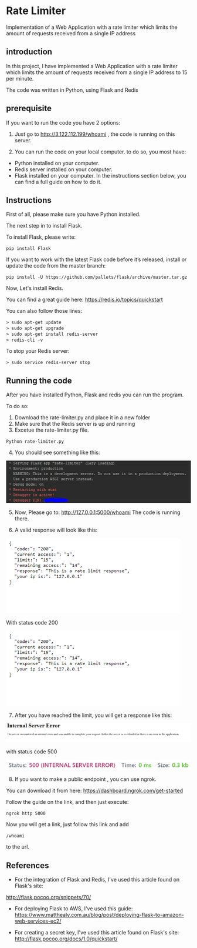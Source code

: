 # Rate Limiter
Implementation of a Web Application with a rate limiter which limits the amount of requests received from a single IP address 

## introduction
In this project, I have implemented a Web Application with a rate limiter which limits the amount of requests received from a single IP address to 15 per minute.

The code was written in Python, using Flask and Redis

## prerequisite
If you want to run the code you have 2 options:

1) Just go to http://3.122.112.199/whoami , the code is running on this server.

2) You can run the code on your local computer. to do so, you most have:

* Python installed on your computer.
* Redis server installed on your computer.
* Flask installed on your computer.
In the instructions section below, you can find a full guide on how to do it.

## Instructions 
First of all, please make sure you have Python installed.

The next step in to install Flask.

To install Flask, please write:
```
pip install Flask
```
If you want to work with the latest Flask code before it’s released, install or update the code from the master branch:

```
pip install -U https://github.com/pallets/flask/archive/master.tar.gz
```

Now, Let's install Redis.

You can find a great guide here: https://redis.io/topics/quickstart

You can also follow those lines:
```
> sudo apt-get update
> sudo apt-get upgrade
> sudo apt-get install redis-server
> redis-cli -v
```
To stop your Redis server:
```
> sudo service redis-server stop
```

## Running the code
After you have installed Python, Flask and redis you can run the program.

To do so:
1) Download the rate-limiter.py and place it in a new folder
2) Make sure that the Redis server is up and running
3) Excetue the rate-limiter.py file. 
```
Python rate-limiter.py
```
4) You should see something like this:
<p align="left">
  <img src="https://github.com/eladshamailov/rate-limiter/blob/master/InAppExample.PNG"/>
</p>

5) Now, Please go to:
http://127.0.0.1:5000/whoami
The code is running there.

6) A valid response will look like this:
<p align="left">
  <img src="https://github.com/eladshamailov/rate-limiter/blob/master/ValidResponseBrower.PNG"/>
</p>
With status code 200
<p align="left">
  <img src="https://github.com/eladshamailov/rate-limiter/blob/master/ValidResponseBrower.PNG"/>
</p>

7) After you have reached the limit, you will get a response like this:
<p align="left">
  <img src="https://github.com/eladshamailov/rate-limiter/blob/master/InvalidAccess.PNG"/>
</p>
with status code 500
<p align="left">
  <img src="https://github.com/eladshamailov/rate-limiter/blob/master/InvalidStatus.PNG"/>
</p>

8) If you want to make a public endpoint , you can use ngrok.

You can download it from here: https://dashboard.ngrok.com/get-started

Follow the guide on the link, and then just execute:
```
ngrok http 5000
```
Now you will get a link, 
just follow this link and add 
```
/whoami
```
to the url.

## References
* For the integration of Flask and Redis, I've used this article found on Flask's site:

http://flask.pocoo.org/snippets/70/

* For deploying Flask to AWS, I've used this guide:
https://www.matthealy.com.au/blog/post/deploying-flask-to-amazon-web-services-ec2/

* For creating a secret key, I've used this article found on Flask's site:
http://flask.pocoo.org/docs/1.0/quickstart/
